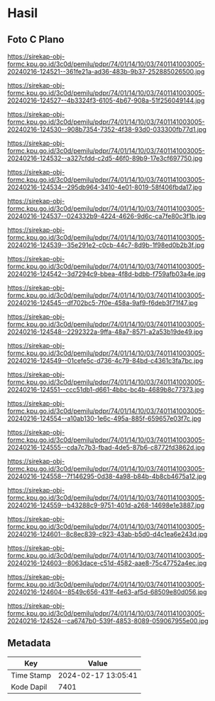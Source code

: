 # Hasil

## Foto C Plano

https://sirekap-obj-formc.kpu.go.id/3c0d/pemilu/pdpr/74/01/14/10/03/7401141003005-20240216-124521--361fe21a-ad36-483b-9b37-252885026500.jpg

https://sirekap-obj-formc.kpu.go.id/3c0d/pemilu/pdpr/74/01/14/10/03/7401141003005-20240216-124527--4b3324f3-6105-4b67-908a-51f256049144.jpg

https://sirekap-obj-formc.kpu.go.id/3c0d/pemilu/pdpr/74/01/14/10/03/7401141003005-20240216-124530--908b7354-7352-4f38-93d0-033300fb77d1.jpg

https://sirekap-obj-formc.kpu.go.id/3c0d/pemilu/pdpr/74/01/14/10/03/7401141003005-20240216-124532--a327cfdd-c2d5-46f0-89b9-17e3cf697750.jpg

https://sirekap-obj-formc.kpu.go.id/3c0d/pemilu/pdpr/74/01/14/10/03/7401141003005-20240216-124534--295db964-3410-4e01-8019-58f406fbda17.jpg

https://sirekap-obj-formc.kpu.go.id/3c0d/pemilu/pdpr/74/01/14/10/03/7401141003005-20240216-124537--024332b9-4224-4626-9d6c-ca7fe80c3f1b.jpg

https://sirekap-obj-formc.kpu.go.id/3c0d/pemilu/pdpr/74/01/14/10/03/7401141003005-20240216-124539--35e291e2-c0cb-44c7-8d9b-1f98ed0b2b3f.jpg

https://sirekap-obj-formc.kpu.go.id/3c0d/pemilu/pdpr/74/01/14/10/03/7401141003005-20240216-124542--3d7294c9-bbea-4f8d-bdbb-f759afb03a4e.jpg

https://sirekap-obj-formc.kpu.go.id/3c0d/pemilu/pdpr/74/01/14/10/03/7401141003005-20240216-124545--df702bc5-7f0e-458a-9af9-f6deb3f71f47.jpg

https://sirekap-obj-formc.kpu.go.id/3c0d/pemilu/pdpr/74/01/14/10/03/7401141003005-20240216-124548--2292322a-9ffa-48a7-8571-a2a53b19de49.jpg

https://sirekap-obj-formc.kpu.go.id/3c0d/pemilu/pdpr/74/01/14/10/03/7401141003005-20240216-124549--01cefe5c-d736-4c79-84bd-c4361c3fa7bc.jpg

https://sirekap-obj-formc.kpu.go.id/3c0d/pemilu/pdpr/74/01/14/10/03/7401141003005-20240216-124551--ccc51db1-d661-4bbc-bc4b-4689b8c77373.jpg

https://sirekap-obj-formc.kpu.go.id/3c0d/pemilu/pdpr/74/01/14/10/03/7401141003005-20240216-124554--a10ab130-1e6c-495a-885f-659657e03f7c.jpg

https://sirekap-obj-formc.kpu.go.id/3c0d/pemilu/pdpr/74/01/14/10/03/7401141003005-20240216-124555--cda7c7b3-fbad-4de5-87b6-c8772fd3862d.jpg

https://sirekap-obj-formc.kpu.go.id/3c0d/pemilu/pdpr/74/01/14/10/03/7401141003005-20240216-124558--7f146295-0d38-4a98-b84b-4b8cb4675a12.jpg

https://sirekap-obj-formc.kpu.go.id/3c0d/pemilu/pdpr/74/01/14/10/03/7401141003005-20240216-124559--b43288c9-9751-401d-a268-14698e1e3887.jpg

https://sirekap-obj-formc.kpu.go.id/3c0d/pemilu/pdpr/74/01/14/10/03/7401141003005-20240216-124601--8c8ec839-c923-43ab-b5d0-d4c1ea6e243d.jpg

https://sirekap-obj-formc.kpu.go.id/3c0d/pemilu/pdpr/74/01/14/10/03/7401141003005-20240216-124603--8063dace-c51d-4582-aae8-75c47752a4ec.jpg

https://sirekap-obj-formc.kpu.go.id/3c0d/pemilu/pdpr/74/01/14/10/03/7401141003005-20240216-124604--8549c656-431f-4e63-af5d-68509e80d056.jpg

https://sirekap-obj-formc.kpu.go.id/3c0d/pemilu/pdpr/74/01/14/10/03/7401141003005-20240216-124524--ca6747b0-539f-4853-8089-059067955e00.jpg


## Metadata

| Key        | Value               |
| ---------- | ------------------- |
| Time Stamp | 2024-02-17 13:05:41 |
| Kode Dapil | 7401                |



